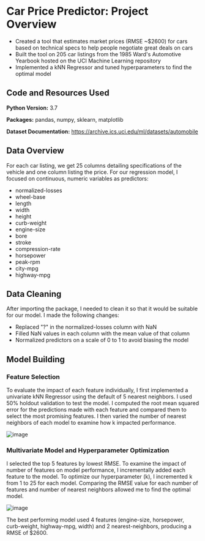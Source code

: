 # Car Price Predictor: Project Overview
- Created a tool that estimates market prices (RMSE ~$2600) for cars based on technical specs to help people negotiate great deals on cars
- Built the tool on 205 car listings from the 1985 Ward's Automotive Yearbook hosted on the UCI Machine Learning repository
- Implemented a kNN Regressor and tuned hyperparameters to find the optimal model

## Code and Resources Used
**Python Version:** 3.7

**Packages:** pandas, numpy, sklearn, matplotlib

**Dataset Documentation:** https://archive.ics.uci.edu/ml/datasets/automobile

## Data Overview
For each car listing, we get 25 columns detailing specifications of the vehicle and one column listing the price. For our regression model, I focused on continuous, numeric variables as predictors:
- normalized-losses
- wheel-base
- length
- width
- height
- curb-weight
- engine-size
- bore
- stroke
- compression-rate
- horsepower
- peak-rpm
- city-mpg
- highway-mpg

## Data Cleaning
After importing the package, I needed to clean it so that it would be suitable for our model. I made the following changes:
- Replaced "?" in the normalized-losses column with NaN
- Filled NaN values in each column with the mean value of that column
- Normalized predictors on a scale of 0 to 1 to avoid biasing the model

## Model Building
### Feature Selection
To evaluate the impact of each feature individually, I first implemented a univariate kNN Regressor using the default of 5 nearest neighbors. I used 50% holdout validation to test the model. I computed the root mean squared error for the predictions made with each feature and compared them to select the most promising features. I then varied the number of nearest neighbors of each model to examine how k impacted performance.

![image](https://user-images.githubusercontent.com/97380323/172740229-ae6f6095-652c-4c45-beb6-7962441010ac.png)

### Multivariate Model and Hyperparameter Optimization
I selected the top 5 features by lowest RMSE. To examine the impact of number of features on model performance, I incrementally added each feature to the model. To optimize our hyperparameter (k), I incremented k from 1 to 25 for each model. Comparing the RMSE value for each number of features and number of nearest neighbors allowed me to find the optimal model.

![image](https://user-images.githubusercontent.com/97380323/172740648-c234a53c-b7ac-4522-88c1-701b3779e06d.png)


The best performing model used 4 features (engine-size, horsepower, curb-weight, highway-mpg, width) and 2 nearest-neighbors, producing a RMSE of $2600.
